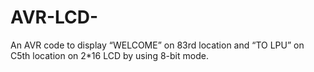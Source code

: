 # AVR-LCD-
An AVR code to display “WELCOME” on 83rd location and “TO LPU” on C5th location on 2*16 LCD by using 8-bit mode.
